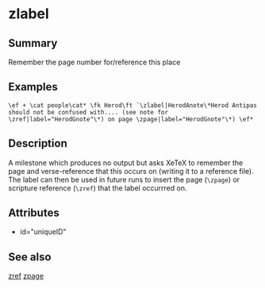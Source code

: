 # zlabel
## Summary
Remember the page number for/reference this place
## Examples

```
\ef + \cat people\cat* \fk Herod\ft `\zlabel|HerodAnote\*Herod Antipas should not be confused with.... (see note for \zref|label="HerodGnote"\*) on page \zpage|label="HerodGnote"\*) \ef*

```
## Description
A milestone which produces no output but asks XeTeX to remember the page and verse-reference that this occurs on (writing it to a reference file). The label can then be used in future runs to insert the page (`\zpage`) or scripture reference (`\zref`) that the label occurrred on.
## Attributes
* id="uniqueID" 
## See also
[zref](zref.md)
[zpage](zpage.md)
